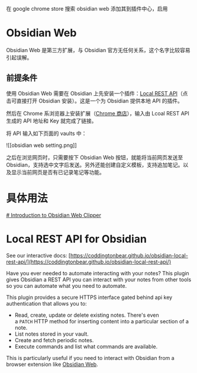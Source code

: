在 google chrome store 搜索 obsidian web 添加其到插件中心，启用
# Obsidian Web

Obsidian Web 是第三方扩展，与 Obsidian 官方无任何关系，这个名字比较容易引起误解。
## 前提条件

使用 Obsidian Web 需要在 Obsidian 上先安装一个插件：[Local REST API](obsidian://show-plugin?id=obsidian-local-rest-api)（点击可直接打开 Obsidian 安装）。这是一个为 Obsidian 提供本地 API 的插件。

然后在 Chrome 系浏览器上安装扩展（[Chrome 商店](https://chrome.google.com/webstore/detail/obsidian-web/edoacekkjanmingkbkgjndndibhkegad/related)），输入由 Lcoal REST API 生成的 API 地址和 Key 就完成了链接。

将 API 输入如下页面的 vaults 中：

![[obsidian web setting.png]]

之后在浏览网页时，只需要按下 Obsidian Web 按钮，就能将当前网页发送至 Obsidian，支持选中文字后发送。另外还能创建自定义模板，支持追加笔记。以及显示当前网页是否有已记录笔记等功能。

# 具体用法

[# Introduction to Obsidian Web Clipper](https://help.obsidian.md/web-clipper)

# Local REST API for Obsidian

See our interactive docs: [https://coddingtonbear.github.io/obsidian-local-rest-api/](https://coddingtonbear.github.io/obsidian-local-rest-api/)

Have you ever needed to automate interacting with your notes? This plugin gives Obsidian a REST API you can interact with your notes from other tools so you can automate what you need to automate.

This plugin provides a secure HTTPS interface gated behind api key authentication that allows you to:

- Read, create, update or delete existing notes. There's even a `PATCH` HTTP method for inserting content into a particular section of a note.
- List notes stored in your vault.
- Create and fetch periodic notes.
- Execute commands and list what commands are available.

This is particularly useful if you need to interact with Obsidian from a browser extension like [Obsidian Web](https://chrome.google.com/webstore/detail/obsidian-web/edoacekkjanmingkbkgjndndibhkegad).